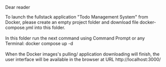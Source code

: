 Dear reader

To launch the fullstack application "Todo Management System" from Docker, please create an empty project folder and download file docker-compose.yml into this folder. <br>
<br>
In this folder run the next command using Command Prompt or any Terminal: docker compose up -d <br>
<br>
When the Docker images's pulling/ application downloading will finish, the user interface will be available in the browser at URL http://localhost:3000/
